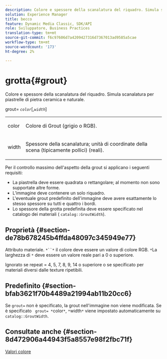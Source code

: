 ```yaml
---
description: Colore e spessore della scanalatura del riquadro. Simula scanalatura per piastrelle di pietra ceramica e naturale.
solution: Experience Manager
title: becco
feature: Dynamic Media Classic, SDK/API
role: Sviluppatore, Business Practices
translation-type: tm+mt
source-git-commit: f6c97606d7a4209427316d7367013ad9585a5cae
workflow-type: tm+mt
source-wordcount: '173'
ht-degree: 2%

---
```



# grotta{#grout}

Colore e spessore della scanalatura del riquadro. Simula scanalatura per piastrelle di pietra ceramica e naturale.

grout= *`color`*[,*`width`*]

<table id="simpletable_302B78CFC8F14E0F962D1D2064AD1371"> 
 <tr class="strow"> 
  <td class="stentry"> <p> <span class="codeph"> <span class="varname"> color  </span> </span> </p> </td> 
  <td class="stentry"> <p>Colore di Grout (grigio o RGB). </p> </td> 
 </tr> 
 <tr class="strow"> 
  <td class="stentry"> <p> <span class="codeph"> <span class="varname"> width </span> </span> </p> </td> 
  <td class="stentry"> <p>Spessore della scanalatura; unità di coordinate della scena (tipicamente pollici) (reali). </p> </td> 
 </tr> 
</table>

Per il controllo massimo dell&#39;aspetto della grout si applicano i seguenti requisiti:

* La piastrella deve essere quadrata o rettangolare; al momento non sono supportate altre forme.
* L’immagine deve contenere un solo riquadro.
* L&#39;eventuale grout predefinito dell&#39;immagine deve avere esattamente lo stesso spessore su tutti e quattro i bordi.
* Lo spessore della grotta predefinita deve essere specificato nel catalogo dei materiali ( `catalog::GroutWidth`).

## Proprietà {#section-de78b678245b4ffda48097c345949e77}

Attributo materiale. `*``*` il colore deve essere un valore di colore RGB. `*`La larghezza di `*`  deve essere un valore reale pari a 0 o superiore.

Ignorato se repeat = 4, 5, 7, 8, 9, 14 o superiore o se specificato per materiali diversi dalle texture ripetibili.

## Predefinito {#section-bfab3621f70b4489a21994ab11b20cc6}

Se `grout=` non è specificato, la grout nell&#39;immagine non viene modificata. Se è specificato ` grout= *`color`*`, `*`width`*` viene impostato automaticamente su `catalog::GroutWidth`.

## Consultate anche {#section-8d472906a44943f5a8557e98f2fbc71f}

[Valori colore](../../../../../ir-api/http-protocol/image-rendering-api-ref/c-ir-http-protocol-ref/c-ir-http-protocol-syntax-and-features/r-ir-color-values.md#reference-657f95c0841742d2a55a48bc938303f6)
